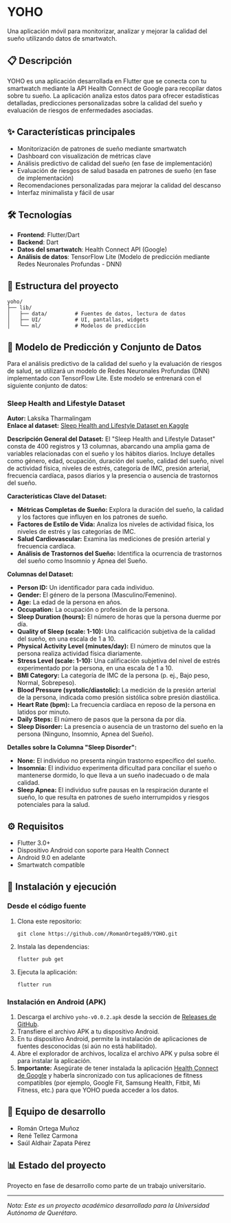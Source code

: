# YOHO

Una aplicación móvil para monitorizar, analizar y mejorar la calidad del sueño utilizando datos de smartwatch.

## 📋 Descripción

YOHO es una aplicación desarrollada en Flutter que se conecta con tu smartwatch mediante la API Health Connect de Google para recopilar datos sobre tu sueño. La aplicación analiza estos datos para ofrecer estadísticas detalladas, predicciones personalizadas sobre la calidad del sueño y evaluación de riesgos de enfermedades asociadas.

## ✨ Características principales

- Monitorización de patrones de sueño mediante smartwatch
- Dashboard con visualización de métricas clave
- Análisis predictivo de calidad del sueño (en fase de implementación)
- Evaluación de riesgos de salud basada en patrones de sueño (en fase de implementación)
- Recomendaciones personalizadas para mejorar la calidad del descanso
- Interfaz minimalista y fácil de usar

## 🛠️ Tecnologías

- **Frontend**: Flutter/Dart
- **Backend**: Dart
- **Datos del smartwatch**: Health Connect API (Google)
- **Análisis de datos**: TensorFlow Lite (Modelo de predicción mediante Redes Neuronales Profundas - DNN)

## 📁 Estructura del proyecto

```
yoho/
├── lib/
│   ├── data/         # Fuentes de datos, lectura de datos
│   ├── UI/           # UI, pantallas, widgets
│   └── ml/           # Modelos de predicción

```

## 🧠 Modelo de Predicción y Conjunto de Datos

Para el análisis predictivo de la calidad del sueño y la evaluación de riesgos de salud, se utilizará un modelo de Redes Neuronales Profundas (DNN) implementado con TensorFlow Lite. Este modelo se entrenará con el siguiente conjunto de datos:

### Sleep Health and Lifestyle Dataset

**Autor:** Laksika Tharmalingam  
**Enlace al dataset:** [Sleep Health and Lifestyle Dataset en Kaggle](https://www.kaggle.com/datasets/uom190346a/sleep-health-and-lifestyle-dataset)

**Descripción General del Dataset:**
El "Sleep Health and Lifestyle Dataset" consta de 400 registros y 13 columnas, abarcando una amplia gama de variables relacionadas con el sueño y los hábitos diarios. Incluye detalles como género, edad, ocupación, duración del sueño, calidad del sueño, nivel de actividad física, niveles de estrés, categoría de IMC, presión arterial, frecuencia cardíaca, pasos diarios y la presencia o ausencia de trastornos del sueño.

**Características Clave del Dataset:**

- **Métricas Completas de Sueño:** Explora la duración del sueño, la calidad y los factores que influyen en los patrones de sueño.
- **Factores de Estilo de Vida:** Analiza los niveles de actividad física, los niveles de estrés y las categorías de IMC.
- **Salud Cardiovascular:** Examina las mediciones de presión arterial y frecuencia cardíaca.
- **Análisis de Trastornos del Sueño:** Identifica la ocurrencia de trastornos del sueño como Insomnio y Apnea del Sueño.

**Columnas del Dataset:**

- **Person ID:** Un identificador para cada individuo.
- **Gender:** El género de la persona (Masculino/Femenino).
- **Age:** La edad de la persona en años.
- **Occupation:** La ocupación o profesión de la persona.
- **Sleep Duration (hours):** El número de horas que la persona duerme por día.
- **Quality of Sleep (scale: 1-10):** Una calificación subjetiva de la calidad del sueño, en una escala de 1 a 10.
- **Physical Activity Level (minutes/day):** El número de minutos que la persona realiza actividad física diariamente.
- **Stress Level (scale: 1-10):** Una calificación subjetiva del nivel de estrés experimentado por la persona, en una escala de 1 a 10.
- **BMI Category:** La categoría de IMC de la persona (p. ej., Bajo peso, Normal, Sobrepeso).
- **Blood Pressure (systolic/diastolic):** La medición de la presión arterial de la persona, indicada como presión sistólica sobre presión diastólica.
- **Heart Rate (bpm):** La frecuencia cardíaca en reposo de la persona en latidos por minuto.
- **Daily Steps:** El número de pasos que la persona da por día.
- **Sleep Disorder:** La presencia o ausencia de un trastorno del sueño en la persona (Ninguno, Insomnio, Apnea del Sueño).

**Detalles sobre la Columna "Sleep Disorder":**

- **None:** El individuo no presenta ningún trastorno específico del sueño.
- **Insomnia:** El individuo experimenta dificultad para conciliar el sueño o mantenerse dormido, lo que lleva a un sueño inadecuado o de mala calidad.
- **Sleep Apnea:** El individuo sufre pausas en la respiración durante el sueño, lo que resulta en patrones de sueño interrumpidos y riesgos potenciales para la salud.

## ⚙️ Requisitos

- Flutter 3.0+
- Dispositivo Android con soporte para Health Connect
- Android 9.0 en adelante
- Smartwatch compatible

## 🚀 Instalación y ejecución

### Desde el código fuente

1. Clona este repositorio:

   ```
   git clone https://github.com//RomanOrtega89/YOHO.git
   ```

2. Instala las dependencias:

   ```
   flutter pub get
   ```

3. Ejecuta la aplicación:
   ```
   flutter run
   ```

### Instalación en Android (APK)

1. Descarga el archivo `yoho-v0.0.2.apk` desde la sección de [Releases de GitHub](https://github.com//RomanOrtega89/YOHO/releases).
2. Transfiere el archivo APK a tu dispositivo Android.
3. En tu dispositivo Android, permite la instalación de aplicaciones de fuentes desconocidas (si aún no está habilitado).
4. Abre el explorador de archivos, localiza el archivo APK y pulsa sobre él para instalar la aplicación.
5. **Importante:** Asegúrate de tener instalada la aplicación [Health Connect de Google](https://play.google.com/store/apps/details?id=com.google.android.apps.healthdata) y haberla sincronizado con tus aplicaciones de fitness compatibles (por ejemplo, Google Fit, Samsung Health, Fitbit, Mi Fitness, etc.) para que YOHO pueda acceder a los datos.

## 👥 Equipo de desarrollo

- Román Ortega Muñoz
- René Tellez Carmona
- Saúl Aldhair Zapata Pérez

## 📊 Estado del proyecto

Proyecto en fase de desarrollo como parte de un trabajo universitario.

---

_Nota: Este es un proyecto académico desarrollado para la Universidad Autónoma de Querétaro._
